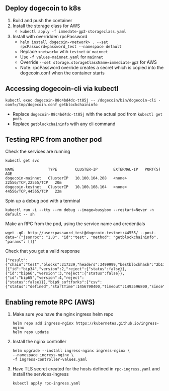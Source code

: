 ## Deploy dogecoin to k8s

1. Build and push the container
2. Install the storage class for AWS
   - `kubectl apply -f immedate-gp2-storageclass.yaml`
3. Install with overridden rpcPassword
   - `helm install dogecoin-<network> . --set rpcPassword=password_test --namespace default`
   - Replace `<network>` wtih `testnet` or `mainnet`
   - Use `-f values-mainnet.yaml` for `mainnet`
   - Override `--set storage.storageClassName=immediate-gp2` for AWS
   - Note: rpcPassword override creates a secret which is copied into the dogecoin.conf when the container starts

## Accessing dogecoin-cli via kubectl

```
kubectl exec dogecoin-88c4bd4dc-tt85j -- /dogecoin/bin/dogecoin-cli -conf=/tmp/dogecoin.conf getblockchaininfo
```

- Replace `dogecoin-88c4bd4dc-tt85j` with the actual pod from `kubectl get pods`
- Replace `getblockchaininfo` wtih any cli command

## Testing RPC from another pod

Check the services are running

```
kubectl get svc
```

```
NAME               TYPE        CLUSTER-IP       EXTERNAL-IP   PORT(S)               AGE
dogecoin-mainnet   ClusterIP   10.100.104.208   <none>        22556/TCP,22555/TCP   20m
dogecoin-testnet   ClusterIP   10.100.108.164   <none>        44556/TCP,44555/TCP   22m
```

Spin up a debug pod with a terminal

```
kubectl run -i --tty --rm debug --image=busybox --restart=Never -n default -- sh
```

Make an RPC from the pod, using the service name and credentials

```
wget -qO- http://user:password_test@dogecoin-testnet:44555/ --post-data='{"jsonrpc": "1.0", "id":"test", "method": "getblockchaininfo", "params": []}'
```

Check that you get a valid response

```
{"result":{"chain":"test","blocks":217339,"headers":3499999,"bestblockhash":"2b175628405541cb5ba1f0329ff73985eab84e5bb94aaeed5b4dded130431434","difficulty":0.0002764590388906048,"mediantime":1412894572,"verificationprogress":0.04991828136432626,"initialblockdownload":true,"chainwork":"000000000000000000000000000000000000000000000000000000e216d503b2","size_on_disk":216713255,"pruned":false,"softforks":[{"id":"bip34","version":2,"reject":{"status":false}},{"id":"bip66","version":3,"reject":{"status":false}},{"id":"bip65","version":4,"reject":{"status":false}}],"bip9_softforks":{"csv":{"status":"defined","startTime":1456790400,"timeout":1493596800,"since":0}},"warnings":""},"error":null,"id":"test"}
```

## Enabling remote RPC (AWS)

1. Make sure you have the nginx ingress helm repo

   ```
   helm repo add ingress-nginx https://kubernetes.github.io/ingress-nginx
   helm repo update
   ```

2. Install the nginx controller

   ```
   helm upgrade --install ingress-nginx ingress-nginx \
   --namespace ingress-nginx \
   -f ingress-controller-values.yaml
   ```

3. Have TLS secret created for the hosts defined in `rpc-ingress.yaml` and install the services-ingress

   ```
   kubectl apply rpc-ingress.yaml
   ```
